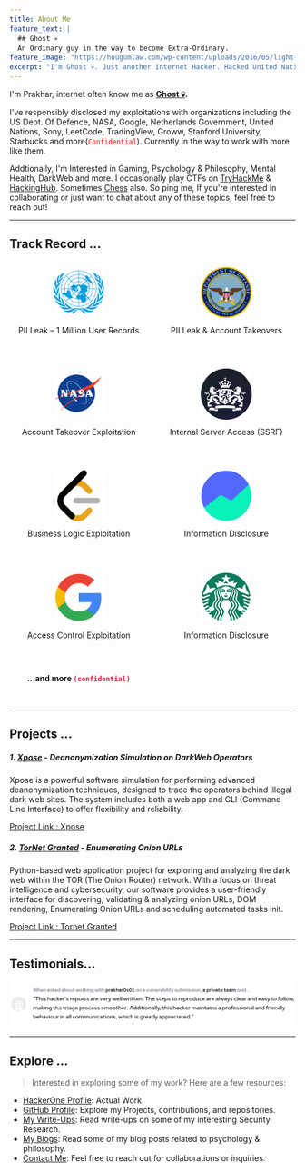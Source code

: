 ```yaml
---
title: About Me
feature_text: |
  ## Ghost 💀
  An Ordinary guy in the way to become Extra-Ordinary.
feature_image: "https://hougumlaw.com/wp-content/uploads/2016/05/light-website-backgrounds-light-color-background-images-light-color-background-images-for-website-1024x640.jpg"
excerpt: "I'm Ghost 💀. Just another internet Hacker. Hacked United Nations, US Dept. Of Defence, NASA, Netherlands Government and more. Interest in Gaming (Call Of Duty, Valorant, Counter Strike), Psychology & Philosophy, mental health & last but not least Cars."
---
```


I'm Prakhar, internet often know me as **[Ghost 💀](https://x.com/prakhar0x01).** 

I've responsibly disclosed my exploitations with organizations including the US Dept. Of Defence, NASA, Google, Netherlands Government, United Nations, Sony, LeetCode, TradingView, Groww, Stanford University, Starbucks and more(<code style="color: red;">Confidential</code>). 
Currently in the way to work with more like them.

Addtionally, I'm Interested in Gaming, Psychology & Philosophy, Mental Health, DarkWeb and more. I occasionally play CTFs on [TryHackMe](https://tryhackme.com/p/PrakharPorwal) & [HackingHub](https://hackinghub.io/). Sometimes [Chess](https://www.chess.com/) also. So ping me, If you're interested in collaborating or just want to chat about any of these topics, feel free to reach out!

---

## Track Record ...
<style>
  .logo-grid {
    display: grid;
    grid-template-columns: repeat(auto-fit, minmax(160px, 1fr));
    gap: 16px;
    width: 100%;
  }
  .logo-card {
    text-align: center;
    padding: 10px;
    border-radius: 10px;
  }
  .logo-card img {
    width: 90px;
    height: 90px;
    object-fit: contain;
    margin-bottom: 10px;
  }
  .logo-card p {
    min-height: 40px;
    margin: 0;
  }
</style>

<div class="logo-grid">
  <div class="logo-card">
    <img src="/assets/logos/un.png" alt="United Nations">
    <p>PII Leak – 1 Million User Records</p>
  </div>
  <div class="logo-card">
    <img src="/assets/logos/dod.png" alt="US Department Of Defence">
    <p>PII Leak & Account Takeovers</p>
  </div>
  <div class="logo-card">
    <img src="/assets/logos/nasa-logo.svg" alt="NASA">
    <p>Account Takeover Exploitation</p>
  </div>
  <div class="logo-card">
    <img src="/assets/logos/rijks.png" alt="Netherlands Government">
    <p>Internal Server Access (SSRF)</p>
  </div>
  <div class="logo-card">
    <img src="/assets/logos/leetcode.png" alt="Groww">
    <p>Business Logic Exploitation</p>
  </div>
  <div class="logo-card">
    <img src="/assets/logos/groww.png" alt="LeetCode">
    <p>Information Disclosure</p>
  </div>
  <div class="logo-card">
    <img src="/assets/logos/google.png" alt="Google">
    <p>Access Control Exploitation</p>
  </div>
  <div class="logo-card">
    <img src="/assets/logos/starbucks.png" alt="Starbucks">
    <p style="min-height: 40px;">Information Disclosure</p>
  </div>
  <div class="logo-card">
  <p style="font-weight: bold;">
     ...and more <code style="color: crimson;">(confidential)</code>
  </p>
  </div>
</div>

---

## Projects ...

##### 1. [Xpose](https://github.com/prakhar0x01/xpose) - Deanonymization Simulation on DarkWeb Operators 

 Xpose is a powerful software simulation for performing advanced deanonymization techniques, designed to trace the operators behind illegal dark web sites. The system includes both a web app and CLI (Command Line Interface) to offer flexibility and reliability. 

[Project Link : Xpose](https://github.com/prakhar0x01/xpose)

##### 2. [TorNet Granted](https://github.com/prakhar0x01/Tornet_Granted) - Enumerating Onion URLs

 Python-based web application project for exploring and analyzing the dark web within the TOR (The Onion Router) network. With a focus on threat intelligence and cybersecurity, our software provides a user-friendly interface for discovering, validating & analyzing onion URLs, DOM rendering, Enumerating Onion URLs and scheduling automated tasks init.

[Project Link : Tornet Granted](https://github.com/prakhar0x01/Tornet_Granted)

---

## Testimonials...
<img src="/assets/logos/testimonial.png" alt="testimonial">

---

## Explore ...
> Interested in exploring some of my work? Here are a few resources:
- <a href="https://hackerone.com/prakhar0x01" target="_blank">HackerOne Profile</a>: Actual Work.
- <a href="https://github.com/prakhar0x01" target="_blank">GitHub Profile</a>: Explore my Projects, contributions, and repositories.
- <a href="https://prakhar0x01.github.io/categories/#write-ups" target="_blank">My Write-Ups</a>: Read write-ups on some of my interesting Security Research.
- <a href="https://prakhar0x01.github.io/categories/#mindset" target="_blank">My Blogs</a>: Read some of my blog posts related to psychology & philosophy.
- <a href="https://prakhar0x01.github.io/contact" target="_blank">Contact Me</a>: Feel free to reach out for collaborations or inquiries.

